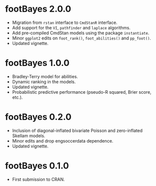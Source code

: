 # footBayes 2.0.0

* Migration from `rstan` interface to `CmdStanR` interface.
* Add support for the `VI`, `pathfinder` and `laplace` algorithms.
* Add pre-compiled CmdStan models using the package `instantiate`. 
* Minor `ggplot2` edits on `foot_rank()`, `foot_abilities()` and `pp_foot()`.
* Updated vignette.


# footBayes 1.0.0

* Bradley-Terry model for abilities.
* Dynamic ranking in the models.
* Updated vignette.
* Probabilistic predictive performance (pseudo-R squared, Brier score, etc.).

# footBayes 0.2.0

* Inclusion of diagonal-inflated bivariate Poisson and zero-inflated Skellam models.
* Minor edits and drop engsoccerdata dependence.
* Updated vignette.

# footBayes 0.1.0

* First submission to CRAN.


